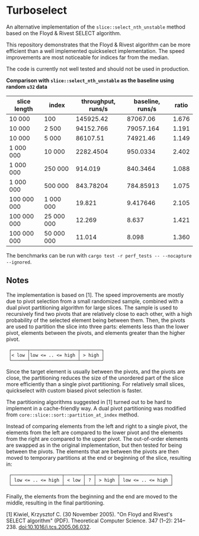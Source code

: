 # Turboselect

An alternative implementation of the `slice::select_nth_unstable` method based on the Floyd & Rivest SELECT algorithm. 

This repository demonstrates that the Floyd & Rivest algorithm can be more efficient than a well implemented quickselect implementation. The speed improvements are most noticeable for indices far from the median.

The code is currently not well tested and should not be used in production.

**Comparison with  `slice::select_nth_unstable` as the baseline using random `u32` data**

| slice length | index      | throughput, runs/s | baseline, runs/s | ratio |
| ------------ | ---------- | ------------------ | ---------------- | ----- |
| 10 000       | 100        | 145925.42          | 87067.06         | 1.676 |
| 10 000       | 2 500      | 94152.766          | 79057.164        | 1.191 |
| 10 000       | 5 000      | 86107.51           | 74921.46         | 1.149 |
| 1 000 000    | 10 000     | 2282.4504          | 950.0334         | 2.402 |
| 1 000 000    | 250 000    | 914.019            | 840.3464         | 1.088 |
| 1 000 000    | 500 000    | 843.78204          | 784.85913        | 1.075 |
| 100 000 000  | 1 000 000  | 19.821             | 9.417646         | 2.105 |
| 100 000 000  | 25 000 000 | 12.269             | 8.637            | 1.421 |
| 100 000 000  | 50 000 000 | 11.014             | 8.098            | 1.360 |

The benchmarks can be run with `cargo test -r perf_tests -- --nocapture --ignored`.

## Notes

The implementation is based on  [1]. The speed improvements are mostly due to pivot selection from a small randomized sample, combined with a dual pivot partitioning algorithm for large slices. The sample is used to recursively find two pivots that are relatively close to each other, with a high probability of the selected element being between them. Then, the pivots are used to partition the slice into three parts: elements less than the lower pivot, elements between the pivots, and elements greater than the higher pivot. 
```text
 ┌──────┬──────────────────┬────────┐
 │< low │low <= .. <= high │ > high │ 
 └──────┴──────────────────┴────────┘
```

Since the target element is usually between the pivots, and the pivots are close, 
the partitioning reduces the size of the unordered part of the slice more efficiently than a single pivot partitioning. For relatively small slices, quickselect with custom biased pivot selection is faster. 

The partitioning algorithms suggested in [1] turned out to be hard to implement in a cache-friendly way. A dual pivot partitioning was modified from `core::slice::sort::partition_at_index` method.

Instead of comparing elements from the left and right to a single pivot, the elements from the left are compared to the lower pivot and the elements from the right are compared to the upper pivot. The out-of-order elements are swapped as in the original implementation, but then tested for 
being between the pivots. The elements that are between the pivots are then moved to temporary partitions at the end or beginning of the slice, resulting in:
```text
 ┌───────────────────┬───────┬───┬────────┬───────────────────┐
 │ low <= .. <= high │ < low │ ? │ > high │ low <= .. <= high │
 └───────────────────┴───────┴───┴────────┴───────────────────┘
```
Finally, the elements from the beginning and the end are moved to the middle, resulting in the final partitioning.


[1] Kiwiel, Krzysztof C. (30 November 2005). "On Floyd and Rivest's SELECT algorithm" (PDF). Theoretical Computer Science. 347 (1–2): 214–238. [doi:10.1016/j.tcs.2005.06.032](https://doi.org/10.1016%2Fj.tcs.2005.06.032).